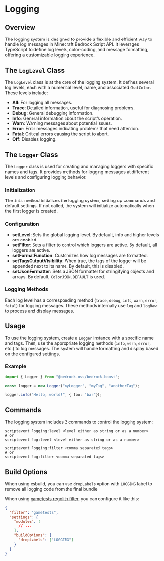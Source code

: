 # Logging

## Overview

The logging system is designed to provide a flexible and efficient way to handle log messages in Minecraft Bedrock Script API. It leverages TypeScript to define log levels, color-coding, and message formatting, offering a customizable logging experience.

## The `LogLevel` Class

The `LogLevel` class is at the core of the logging system. It defines several log levels, each with a numerical level, name, and associated `ChatColor`. These levels include:

- **All**: For logging all messages.
- **Trace**: Detailed information, useful for diagnosing problems.
- **Debug**: General debugging information.
- **Info**: General information about the script's operation.
- **Warn**: Warning messages about potential issues.
- **Error**: Error messages indicating problems that need attention.
- **Fatal**: Critical errors causing the script to abort.
- **Off**: Disables logging.

## The `Logger` Class

The `Logger` class is used for creating and managing loggers with specific names and tags. It provides methods for logging messages at different levels and configuring logging behavior.

### Initialization

The `init` method initializes the logging system, setting up commands and default settings. If not called, the system will initialize automatically when the first logger is created.

### Configuration

- **setLevel**: Sets the global logging level. By default, info and higher levels are enabled.
- **setFilter**: Sets a filter to control which loggers are active. By default, all loggers are active.
- **setFormatFunction**: Customizes how log messages are formatted.
- **setTagsOutputVisibility**: When true, the tags of the logger will be appended next to its name. By default, this is disabled.
- **setJsonFormatter**: Sets a JSON formatter for stringifying objects and arrays. By default, `ColorJSON.DEFAULT` is used.

### Logging Methods

Each log level has a corresponding method (`trace`, `debug`, `info`, `warn`, `error`, `fatal`) for logging messages. These methods internally use `log` and `logRaw` to process and display messages.

## Usage

To use the logging system, create a `Logger` instance with a specific name and tags. Then, use the appropriate logging methods (`info`, `warn`, `error`, etc.) to log messages. The system will handle formatting and display based on the configured settings.

### Example

```typescript
import { Logger } from "@bedrock-oss/bedrock-boost";

const logger = new Logger("myLogger", "myTag", "anotherTag");

logger.info("Hello, world!", { foo: "bar"});
```

## Commands

The logging system includes 2 commands to control the logging system:

```
scriptevent logging:level <level either as string or as a number>
# or
scriptevent log:level <level either as string or as a number>

scriptevent logging:filter <comma separated tags>
# or
scriptevent log:filter <comma separated tags>
```

## Build Options

When using esbuild, you can use `dropLabels` option with `LOGGING` label to remove all logging code from the final bundle.

When using [gametests regolith filter](https://github.com/Bedrock-OSS/regolith-filters/tree/master/gametests), you can configure it like this:
```json
{
  "filter": "gametests",
  "settings": {
    "modules": [
      // ...
    ],
    "buildOptions": {
      "dropLabels": ["LOGGING"]
    }
  }
}
```